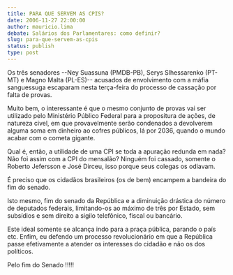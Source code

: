 ```yaml
---
title: PARA QUE SERVEM AS CPIS?
date: 2006-11-27 22:00:00
author: mauricio.lima
debate: Salários dos Parlamentares: como definir?
slug: para-que-servem-as-cpis
status: publish 
type: post
---
```


Os três senadores --Ney Suassuna (PMDB-PB), Serys Slhessarenko (PT-MT) e Magno Malta (PL-ES)-- acusados de envolvimento com a máfia sanguessuga escaparam nesta terça-feira do processo de cassação por falta de provas.  

Muito bem, o interessante é que o mesmo conjunto de provas vai ser utilizado pelo Ministério Público Federal para a propositura de ações, de natureza civel, em que provavelmente serão condenados a devolverem alguma soma em dinheiro ao cofres públicos, lá por 2036, quando o mundo acabar com o cometa gigante.  

Qual é, então, a utilidade de uma CPI se toda a apuração redunda em nada? Não foi assim com a CPI do mensalão? Ninguém foi cassado, somente o Roberto Jefersson e José Dirceu, isso porque seus colegas os odiavam.  

É preciso que os cidadãos brasileiros (os de bem) encampem a bandeira do fim do senado.  

Isto mesmo, fim do senado da República e a diminuição drástica do número de deputados federais, limitando-os ao máximo de três por Estado, sem subsídios e sem direito a sigilo telefônico, fiscal ou bancário.  

Este ideal somente se alcança indo para a praça pública, parando o país etc. Enfim, eu defendo um processo revolucionário em que a República passe efetivamente a atender os interesses do cidadão e não os dos políticos.  

Pelo fim do Senado !!!!!

